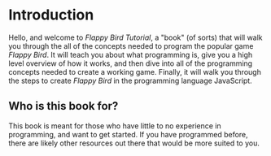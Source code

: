 # Introduction

Hello, and welcome to <i>Flappy Bird Tutorial</i>, a "book" (of sorts) that will walk
you through the all of the concepts needed to program the popular game <i>Flappy Bird</i>.
It will teach you about what programming is, give you a high level overview of how it works,
and then dive into all of the programming concepts needed to create a working game. Finally,
it will walk you through the steps to create <i>Flappy Bird</i> in the programming language
JavaScript.

## Who is this book for?

This book is meant for those who have little to no experience in programming, and want
to get started. If you have programmed before, there are likely other resources out there
that would be more suited to you.

